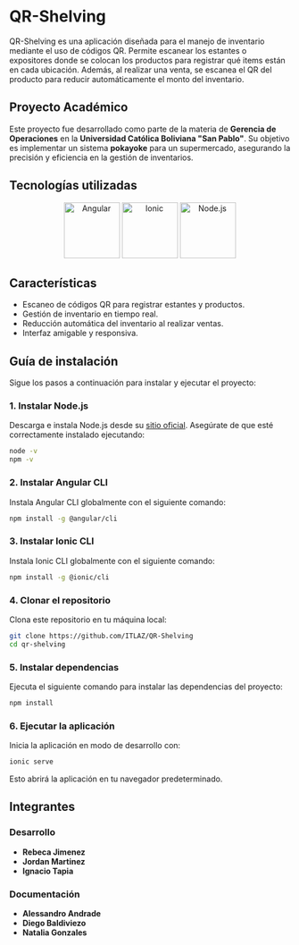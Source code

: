 # QR-Shelving

QR-Shelving es una aplicación diseñada para el manejo de inventario mediante el uso de códigos QR. Permite escanear los estantes o expositores donde se colocan los productos para registrar qué items están en cada ubicación. Además, al realizar una venta, se escanea el QR del producto para reducir automáticamente el monto del inventario.

## Proyecto Académico

Este proyecto fue desarrollado como parte de la materia de **Gerencia de Operaciones** en la **Universidad Católica Boliviana "San Pablo"**. Su objetivo es implementar un sistema **pokayoke** para un supermercado, asegurando la precisión y eficiencia en la gestión de inventarios.

## Tecnologías utilizadas

<div align="center">
    <img src="https://angular.io/assets/images/logos/angular/angular.svg" alt="Angular" height="100">
    <img src="https://ionicframework.com/img/meta/ionic-framework-og.png" alt="Ionic" height="100">
    <img src="https://nodejs.org/static/images/logo.svg" alt="Node.js" height="100">
</div>

## Características

- Escaneo de códigos QR para registrar estantes y productos.
- Gestión de inventario en tiempo real.
- Reducción automática del inventario al realizar ventas.
- Interfaz amigable y responsiva.

## Guía de instalación

Sigue los pasos a continuación para instalar y ejecutar el proyecto:

### 1. Instalar Node.js

Descarga e instala Node.js desde su [sitio oficial](https://nodejs.org/). Asegúrate de que esté correctamente instalado ejecutando:

```bash
node -v
npm -v
```

### 2. Instalar Angular CLI

Instala Angular CLI globalmente con el siguiente comando:

```bash
npm install -g @angular/cli
```

### 3. Instalar Ionic CLI

Instala Ionic CLI globalmente con el siguiente comando:

```bash
npm install -g @ionic/cli
```

### 4. Clonar el repositorio

Clona este repositorio en tu máquina local:

```bash
git clone https://github.com/ITLAZ/QR-Shelving
cd qr-shelving
```

### 5. Instalar dependencias

Ejecuta el siguiente comando para instalar las dependencias del proyecto:

```bash
npm install
```

### 6. Ejecutar la aplicación

Inicia la aplicación en modo de desarrollo con:

```bash
ionic serve
```

Esto abrirá la aplicación en tu navegador predeterminado.

## Integrantes

### Desarrollo

- **Rebeca Jimenez**
- **Jordan Martinez**
- **Ignacio Tapia**

### Documentación

- **Alessandro Andrade**
- **Diego Baldiviezo**
- **Natalia Gonzales**
